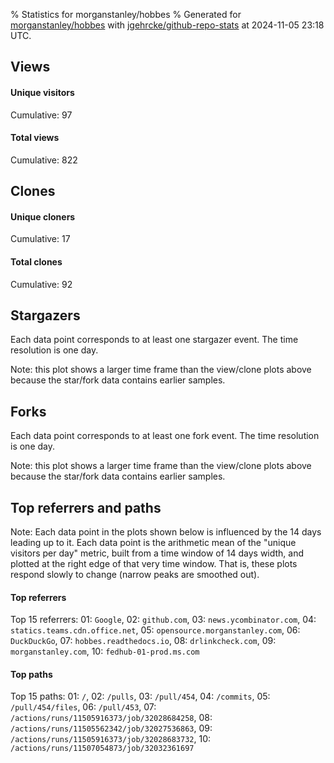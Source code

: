 % Statistics for morganstanley/hobbes
% Generated for [morganstanley/hobbes](https://github.com/morganstanley/hobbes) with [jgehrcke/github-repo-stats](https://github.com/jgehrcke/github-repo-stats) at 2024-11-05 23:18 UTC.


## Views

#### Unique visitors
<div id="chart_views_unique" class="full-width-chart"></div>

Cumulative: 97

#### Total views
<div id="chart_views_total" class="full-width-chart"></div>

Cumulative: 822

<div class="pagebreak-for-print"> </div>

## Clones

#### Unique cloners
<div id="chart_clones_unique" class="full-width-chart"></div>

Cumulative: 17

#### Total clones
<div id="chart_clones_total" class="full-width-chart"></div>

Cumulative: 92



<div class="pagebreak-for-print"> </div>



## Stargazers

Each data point corresponds to at least one stargazer event.
The time resolution is one day.

<div id="chart_stargazers" class="full-width-chart"></div>


Note: this plot shows a larger time frame than the view/clone plots above because the star/fork data contains earlier samples.



## Forks

Each data point corresponds to at least one fork event.
The time resolution is one day.

<div id="chart_forks" class="full-width-chart"></div>


Note: this plot shows a larger time frame than the view/clone plots above because the star/fork data contains earlier samples.



<div class="pagebreak-for-print"> </div>



## Top referrers and paths


Note: Each data point in the plots shown below is influenced by the 14 days
leading up to it. Each data point is the arithmetic mean of the "unique
visitors per day" metric, built from a time window of 14 days width, and
plotted at the right edge of that very time window. That is, these plots
respond slowly to change (narrow peaks are smoothed out).




#### Top referrers


<div id="chart_referrers_top_n_alltime" class="full-width-chart"></div>

Top 15 referrers: 01: `Google`, 02: `github.com`, 03: `news.ycombinator.com`, 04: `statics.teams.cdn.office.net`, 05: `opensource.morganstanley.com`, 06: `DuckDuckGo`, 07: `hobbes.readthedocs.io`, 08: `drlinkcheck.com`, 09: `morganstanley.com`, 10: `fedhub-01-prod.ms.com`





#### Top paths


<div id="chart_paths_top_n_alltime" class="full-width-chart"></div>

Top 15 paths: 01: `/`, 02: `/pulls`, 03: `/pull/454`, 04: `/commits`, 05: `/pull/454/files`, 06: `/pull/453`, 07: `/actions/runs/11505916373/job/32028684258`, 08: `/actions/runs/11505562342/job/32027536863`, 09: `/actions/runs/11505916373/job/32028683732`, 10: `/actions/runs/11507054873/job/32032361697`


<script type="text/javascript">
    vegaEmbed('#chart_views_unique', {"$schema": "https://vega.github.io/schema/vega-lite/v4.17.0.json", "config": {"arc": {"fill": "#1b1e23"}, "area": {"fill": "#1b1e23"}, "axisBottom": {"domainColor": "#a9b4c4", "gridColor": "#a9b4c4", "labelColor": "#1b1e23", "labelFont": "relative-mono-11-pitch-pro, Menlo, monospace", "tickColor": "#a9b4c4", "titleColor": "#1b1e23", "titleFont": "relative-mono-11-pitch-pro, Menlo, monospace"}, "axisLeft": {"domainColor": "#a9b4c4", "gridColor": "#a9b4c4", "labelColor": "#1b1e23", "labelFont": "relative-mono-11-pitch-pro, Menlo, monospace", "tickColor": "#a9b4c4", "titleColor": "#1b1e23", "titleFont": "relative-mono-11-pitch-pro, Menlo, monospace"}, "axisX": {"grid": false}, "axisY": {"grid": false, "labelBound": true}, "background": "#FFFFFF", "group": {"fill": "#FFFFFF"}, "header": {"fontWeight": 400, "labelFont": "relative-mono-11-pitch-pro, Menlo, monospace", "titleFont": "relative-mono-11-pitch-pro, Menlo, monospace"}, "legend": {"labelFont": "relative-mono-11-pitch-pro, Menlo, monospace", "symbolSize": 200, "symbolType": "circle", "titleFont": "relative-mono-11-pitch-pro, Menlo, monospace"}, "line": {"color": "#1b1e23", "stroke": "#1b1e23"}, "path": {"stroke": "#1b1e23"}, "point": {"color": "#1b1e23", "cursor": "pointer", "filled": true, "size": 20}, "range": {"category": ["#85a2f7", "#ea9755", "#7eb36a", "#f07071", "#bc85d9", "#e587b6", "#a9b4c4", "#d4c05e", "#64b9c4"]}, "style": {"bar": {"fill": "#1b1e23"}, "text": {"font": "relative-mono-11-pitch-pro, Menlo, monospace", "fontWeight": 400}}, "symbol": {"shape": "circle"}, "title": {"anchor": "start", "font": "relative-mono-11-pitch-pro, Menlo, monospace", "fontWeight": 400}, "trail": {"color": "#1b1e23", "stroke": "#1b1e23"}, "view": {"stroke": null}}, "data": {"name": "data-359f3176caec9613f8640980dd2e0250"}, "datasets": {"data-359f3176caec9613f8640980dd2e0250": [{"time": "2024-10-22T00:00:00+00:00", "views_total": 2, "views_unique": 2}, {"time": "2024-10-23T00:00:00+00:00", "views_total": 38, "views_unique": 8}, {"time": "2024-10-24T00:00:00+00:00", "views_total": 346, "views_unique": 14}, {"time": "2024-10-25T00:00:00+00:00", "views_total": 138, "views_unique": 13}, {"time": "2024-10-26T00:00:00+00:00", "views_total": 10, "views_unique": 5}, {"time": "2024-10-27T00:00:00+00:00", "views_total": 15, "views_unique": 11}, {"time": "2024-10-28T00:00:00+00:00", "views_total": 23, "views_unique": 6}, {"time": "2024-10-29T00:00:00+00:00", "views_total": 7, "views_unique": 6}, {"time": "2024-10-30T00:00:00+00:00", "views_total": 139, "views_unique": 5}, {"time": "2024-10-31T00:00:00+00:00", "views_total": 7, "views_unique": 4}, {"time": "2024-11-01T00:00:00+00:00", "views_total": 64, "views_unique": 6}, {"time": "2024-11-02T00:00:00+00:00", "views_total": 6, "views_unique": 3}, {"time": "2024-11-03T00:00:00+00:00", "views_total": 11, "views_unique": 3}, {"time": "2024-11-04T00:00:00+00:00", "views_total": 9, "views_unique": 5}, {"time": "2024-11-05T00:00:00+00:00", "views_total": 7, "views_unique": 6}]}, "encoding": {"tooltip": [{"field": "views_unique", "format": ".1f", "title": "views (u)", "type": "quantitative"}, {"field": "time", "format": "%B %e, %Y", "title": "date", "type": "temporal"}], "x": {"axis": {"labelAngle": 25}, "field": "time", "scale": {"domain": ["2024-10-22", "2024-11-05"]}, "timeUnit": "yearmonthdate", "title": "date", "type": "temporal"}, "y": {"axis": {}, "field": "views_unique", "scale": {"domain": [0, 15.400000000000002], "type": "linear", "zero": true}, "title": "unique views per day", "type": "quantitative"}}, "height": 200, "mark": {"point": true, "type": "line"}, "padding": 10, "width": "container"}, {"actions": false, "renderer": "svg"}).catch(console.error);
vegaEmbed('#chart_views_total', {"$schema": "https://vega.github.io/schema/vega-lite/v4.17.0.json", "config": {"arc": {"fill": "#1b1e23"}, "area": {"fill": "#1b1e23"}, "axisBottom": {"domainColor": "#a9b4c4", "gridColor": "#a9b4c4", "labelColor": "#1b1e23", "labelFont": "relative-mono-11-pitch-pro, Menlo, monospace", "tickColor": "#a9b4c4", "titleColor": "#1b1e23", "titleFont": "relative-mono-11-pitch-pro, Menlo, monospace"}, "axisLeft": {"domainColor": "#a9b4c4", "gridColor": "#a9b4c4", "labelColor": "#1b1e23", "labelFont": "relative-mono-11-pitch-pro, Menlo, monospace", "tickColor": "#a9b4c4", "titleColor": "#1b1e23", "titleFont": "relative-mono-11-pitch-pro, Menlo, monospace"}, "axisX": {"grid": false}, "axisY": {"grid": false, "labelBound": true}, "background": "#FFFFFF", "group": {"fill": "#FFFFFF"}, "header": {"fontWeight": 400, "labelFont": "relative-mono-11-pitch-pro, Menlo, monospace", "titleFont": "relative-mono-11-pitch-pro, Menlo, monospace"}, "legend": {"labelFont": "relative-mono-11-pitch-pro, Menlo, monospace", "symbolSize": 200, "symbolType": "circle", "titleFont": "relative-mono-11-pitch-pro, Menlo, monospace"}, "line": {"color": "#1b1e23", "stroke": "#1b1e23"}, "path": {"stroke": "#1b1e23"}, "point": {"color": "#1b1e23", "cursor": "pointer", "filled": true, "size": 20}, "range": {"category": ["#85a2f7", "#ea9755", "#7eb36a", "#f07071", "#bc85d9", "#e587b6", "#a9b4c4", "#d4c05e", "#64b9c4"]}, "style": {"bar": {"fill": "#1b1e23"}, "text": {"font": "relative-mono-11-pitch-pro, Menlo, monospace", "fontWeight": 400}}, "symbol": {"shape": "circle"}, "title": {"anchor": "start", "font": "relative-mono-11-pitch-pro, Menlo, monospace", "fontWeight": 400}, "trail": {"color": "#1b1e23", "stroke": "#1b1e23"}, "view": {"stroke": null}}, "data": {"name": "data-359f3176caec9613f8640980dd2e0250"}, "datasets": {"data-359f3176caec9613f8640980dd2e0250": [{"time": "2024-10-22T00:00:00+00:00", "views_total": 2, "views_unique": 2}, {"time": "2024-10-23T00:00:00+00:00", "views_total": 38, "views_unique": 8}, {"time": "2024-10-24T00:00:00+00:00", "views_total": 346, "views_unique": 14}, {"time": "2024-10-25T00:00:00+00:00", "views_total": 138, "views_unique": 13}, {"time": "2024-10-26T00:00:00+00:00", "views_total": 10, "views_unique": 5}, {"time": "2024-10-27T00:00:00+00:00", "views_total": 15, "views_unique": 11}, {"time": "2024-10-28T00:00:00+00:00", "views_total": 23, "views_unique": 6}, {"time": "2024-10-29T00:00:00+00:00", "views_total": 7, "views_unique": 6}, {"time": "2024-10-30T00:00:00+00:00", "views_total": 139, "views_unique": 5}, {"time": "2024-10-31T00:00:00+00:00", "views_total": 7, "views_unique": 4}, {"time": "2024-11-01T00:00:00+00:00", "views_total": 64, "views_unique": 6}, {"time": "2024-11-02T00:00:00+00:00", "views_total": 6, "views_unique": 3}, {"time": "2024-11-03T00:00:00+00:00", "views_total": 11, "views_unique": 3}, {"time": "2024-11-04T00:00:00+00:00", "views_total": 9, "views_unique": 5}, {"time": "2024-11-05T00:00:00+00:00", "views_total": 7, "views_unique": 6}]}, "encoding": {"tooltip": [{"field": "views_total", "format": ".1f", "title": "views (t)", "type": "quantitative"}, {"field": "time", "format": "%B %e, %Y", "title": "date", "type": "temporal"}], "x": {"axis": {"labelAngle": 25}, "field": "time", "scale": {"domain": ["2024-10-22", "2024-11-05"]}, "timeUnit": "yearmonthdate", "title": "date", "type": "temporal"}, "y": {"axis": {"values": [1, 10, 50, 100, 500, 1000, 5000, 10000]}, "field": "views_total", "scale": {"domain": [0, 380.6], "type": "symlog", "zero": true}, "title": "total views per day", "type": "quantitative"}}, "height": 200, "mark": {"point": true, "type": "line"}, "padding": 10, "width": "container"}, {"actions": false, "renderer": "svg"}).catch(console.error);
vegaEmbed('#chart_clones_unique', {"$schema": "https://vega.github.io/schema/vega-lite/v4.17.0.json", "config": {"arc": {"fill": "#1b1e23"}, "area": {"fill": "#1b1e23"}, "axisBottom": {"domainColor": "#a9b4c4", "gridColor": "#a9b4c4", "labelColor": "#1b1e23", "labelFont": "relative-mono-11-pitch-pro, Menlo, monospace", "tickColor": "#a9b4c4", "titleColor": "#1b1e23", "titleFont": "relative-mono-11-pitch-pro, Menlo, monospace"}, "axisLeft": {"domainColor": "#a9b4c4", "gridColor": "#a9b4c4", "labelColor": "#1b1e23", "labelFont": "relative-mono-11-pitch-pro, Menlo, monospace", "tickColor": "#a9b4c4", "titleColor": "#1b1e23", "titleFont": "relative-mono-11-pitch-pro, Menlo, monospace"}, "axisX": {"grid": false}, "axisY": {"grid": false, "labelBound": true}, "background": "#FFFFFF", "group": {"fill": "#FFFFFF"}, "header": {"fontWeight": 400, "labelFont": "relative-mono-11-pitch-pro, Menlo, monospace", "titleFont": "relative-mono-11-pitch-pro, Menlo, monospace"}, "legend": {"labelFont": "relative-mono-11-pitch-pro, Menlo, monospace", "symbolSize": 200, "symbolType": "circle", "titleFont": "relative-mono-11-pitch-pro, Menlo, monospace"}, "line": {"color": "#1b1e23", "stroke": "#1b1e23"}, "path": {"stroke": "#1b1e23"}, "point": {"color": "#1b1e23", "cursor": "pointer", "filled": true, "size": 20}, "range": {"category": ["#85a2f7", "#ea9755", "#7eb36a", "#f07071", "#bc85d9", "#e587b6", "#a9b4c4", "#d4c05e", "#64b9c4"]}, "style": {"bar": {"fill": "#1b1e23"}, "text": {"font": "relative-mono-11-pitch-pro, Menlo, monospace", "fontWeight": 400}}, "symbol": {"shape": "circle"}, "title": {"anchor": "start", "font": "relative-mono-11-pitch-pro, Menlo, monospace", "fontWeight": 400}, "trail": {"color": "#1b1e23", "stroke": "#1b1e23"}, "view": {"stroke": null}}, "data": {"name": "data-29a760f618a5240ab6d5eb4f23db8f91"}, "datasets": {"data-29a760f618a5240ab6d5eb4f23db8f91": [{"clones_total": 0, "clones_unique": 0, "time": "2024-10-22T00:00:00+00:00"}, {"clones_total": 0, "clones_unique": 0, "time": "2024-10-23T00:00:00+00:00"}, {"clones_total": 44, "clones_unique": 3, "time": "2024-10-24T00:00:00+00:00"}, {"clones_total": 23, "clones_unique": 2, "time": "2024-10-25T00:00:00+00:00"}, {"clones_total": 17, "clones_unique": 5, "time": "2024-10-26T00:00:00+00:00"}, {"clones_total": 1, "clones_unique": 1, "time": "2024-10-27T00:00:00+00:00"}, {"clones_total": 0, "clones_unique": 0, "time": "2024-10-28T00:00:00+00:00"}, {"clones_total": 0, "clones_unique": 0, "time": "2024-10-29T00:00:00+00:00"}, {"clones_total": 1, "clones_unique": 1, "time": "2024-10-30T00:00:00+00:00"}, {"clones_total": 0, "clones_unique": 0, "time": "2024-10-31T00:00:00+00:00"}, {"clones_total": 3, "clones_unique": 2, "time": "2024-11-01T00:00:00+00:00"}, {"clones_total": 1, "clones_unique": 1, "time": "2024-11-02T00:00:00+00:00"}, {"clones_total": 0, "clones_unique": 0, "time": "2024-11-03T00:00:00+00:00"}, {"clones_total": 1, "clones_unique": 1, "time": "2024-11-04T00:00:00+00:00"}, {"clones_total": 1, "clones_unique": 1, "time": "2024-11-05T00:00:00+00:00"}]}, "encoding": {"tooltip": [{"field": "clones_unique", "format": ".1f", "title": "clones (u)", "type": "quantitative"}, {"field": "time", "format": "%B %e, %Y", "title": "date", "type": "temporal"}], "x": {"axis": {"labelAngle": 25}, "field": "time", "scale": {"domain": ["2024-10-22", "2024-11-05"]}, "timeUnit": "yearmonthdate", "title": "date", "type": "temporal"}, "y": {"axis": {}, "field": "clones_unique", "scale": {"domain": [0, 5.5], "type": "linear", "zero": true}, "title": "unique clones per day", "type": "quantitative"}}, "height": 200, "mark": {"point": true, "type": "line"}, "padding": 10, "width": "container"}, {"actions": false, "renderer": "svg"}).catch(console.error);
vegaEmbed('#chart_clones_total', {"$schema": "https://vega.github.io/schema/vega-lite/v4.17.0.json", "config": {"arc": {"fill": "#1b1e23"}, "area": {"fill": "#1b1e23"}, "axisBottom": {"domainColor": "#a9b4c4", "gridColor": "#a9b4c4", "labelColor": "#1b1e23", "labelFont": "relative-mono-11-pitch-pro, Menlo, monospace", "tickColor": "#a9b4c4", "titleColor": "#1b1e23", "titleFont": "relative-mono-11-pitch-pro, Menlo, monospace"}, "axisLeft": {"domainColor": "#a9b4c4", "gridColor": "#a9b4c4", "labelColor": "#1b1e23", "labelFont": "relative-mono-11-pitch-pro, Menlo, monospace", "tickColor": "#a9b4c4", "titleColor": "#1b1e23", "titleFont": "relative-mono-11-pitch-pro, Menlo, monospace"}, "axisX": {"grid": false}, "axisY": {"grid": false, "labelBound": true}, "background": "#FFFFFF", "group": {"fill": "#FFFFFF"}, "header": {"fontWeight": 400, "labelFont": "relative-mono-11-pitch-pro, Menlo, monospace", "titleFont": "relative-mono-11-pitch-pro, Menlo, monospace"}, "legend": {"labelFont": "relative-mono-11-pitch-pro, Menlo, monospace", "symbolSize": 200, "symbolType": "circle", "titleFont": "relative-mono-11-pitch-pro, Menlo, monospace"}, "line": {"color": "#1b1e23", "stroke": "#1b1e23"}, "path": {"stroke": "#1b1e23"}, "point": {"color": "#1b1e23", "cursor": "pointer", "filled": true, "size": 20}, "range": {"category": ["#85a2f7", "#ea9755", "#7eb36a", "#f07071", "#bc85d9", "#e587b6", "#a9b4c4", "#d4c05e", "#64b9c4"]}, "style": {"bar": {"fill": "#1b1e23"}, "text": {"font": "relative-mono-11-pitch-pro, Menlo, monospace", "fontWeight": 400}}, "symbol": {"shape": "circle"}, "title": {"anchor": "start", "font": "relative-mono-11-pitch-pro, Menlo, monospace", "fontWeight": 400}, "trail": {"color": "#1b1e23", "stroke": "#1b1e23"}, "view": {"stroke": null}}, "data": {"name": "data-29a760f618a5240ab6d5eb4f23db8f91"}, "datasets": {"data-29a760f618a5240ab6d5eb4f23db8f91": [{"clones_total": 0, "clones_unique": 0, "time": "2024-10-22T00:00:00+00:00"}, {"clones_total": 0, "clones_unique": 0, "time": "2024-10-23T00:00:00+00:00"}, {"clones_total": 44, "clones_unique": 3, "time": "2024-10-24T00:00:00+00:00"}, {"clones_total": 23, "clones_unique": 2, "time": "2024-10-25T00:00:00+00:00"}, {"clones_total": 17, "clones_unique": 5, "time": "2024-10-26T00:00:00+00:00"}, {"clones_total": 1, "clones_unique": 1, "time": "2024-10-27T00:00:00+00:00"}, {"clones_total": 0, "clones_unique": 0, "time": "2024-10-28T00:00:00+00:00"}, {"clones_total": 0, "clones_unique": 0, "time": "2024-10-29T00:00:00+00:00"}, {"clones_total": 1, "clones_unique": 1, "time": "2024-10-30T00:00:00+00:00"}, {"clones_total": 0, "clones_unique": 0, "time": "2024-10-31T00:00:00+00:00"}, {"clones_total": 3, "clones_unique": 2, "time": "2024-11-01T00:00:00+00:00"}, {"clones_total": 1, "clones_unique": 1, "time": "2024-11-02T00:00:00+00:00"}, {"clones_total": 0, "clones_unique": 0, "time": "2024-11-03T00:00:00+00:00"}, {"clones_total": 1, "clones_unique": 1, "time": "2024-11-04T00:00:00+00:00"}, {"clones_total": 1, "clones_unique": 1, "time": "2024-11-05T00:00:00+00:00"}]}, "encoding": {"tooltip": [{"field": "clones_total", "format": ".1f", "title": "clones (t)", "type": "quantitative"}, {"field": "time", "format": "%B %e, %Y", "title": "date", "type": "temporal"}], "x": {"axis": {"labelAngle": 25}, "field": "time", "scale": {"domain": ["2024-10-22", "2024-11-05"]}, "timeUnit": "yearmonthdate", "title": "date", "type": "temporal"}, "y": {"axis": {}, "field": "clones_total", "scale": {"domain": [0, 48.400000000000006], "type": "linear", "zero": true}, "title": "total clones per day", "type": "quantitative"}}, "height": 200, "mark": {"point": true, "type": "line"}, "padding": 10, "width": "container"}, {"actions": false, "renderer": "svg"}).catch(console.error);
vegaEmbed('#chart_stargazers', {"$schema": "https://vega.github.io/schema/vega-lite/v4.17.0.json", "config": {"arc": {"fill": "#1b1e23"}, "area": {"fill": "#1b1e23"}, "axisBottom": {"domainColor": "#a9b4c4", "gridColor": "#a9b4c4", "labelColor": "#1b1e23", "labelFont": "relative-mono-11-pitch-pro, Menlo, monospace", "tickColor": "#a9b4c4", "titleColor": "#1b1e23", "titleFont": "relative-mono-11-pitch-pro, Menlo, monospace"}, "axisLeft": {"domainColor": "#a9b4c4", "gridColor": "#a9b4c4", "labelColor": "#1b1e23", "labelFont": "relative-mono-11-pitch-pro, Menlo, monospace", "tickColor": "#a9b4c4", "titleColor": "#1b1e23", "titleFont": "relative-mono-11-pitch-pro, Menlo, monospace"}, "axisX": {"grid": false}, "axisY": {"grid": false}, "background": "#FFFFFF", "group": {"fill": "#FFFFFF"}, "header": {"fontWeight": 400, "labelFont": "relative-mono-11-pitch-pro, Menlo, monospace", "titleFont": "relative-mono-11-pitch-pro, Menlo, monospace"}, "legend": {"labelFont": "relative-mono-11-pitch-pro, Menlo, monospace", "symbolSize": 200, "symbolType": "circle", "titleFont": "relative-mono-11-pitch-pro, Menlo, monospace"}, "line": {"color": "#1b1e23", "stroke": "#1b1e23"}, "path": {"stroke": "#1b1e23"}, "point": {"color": "#1b1e23", "cursor": "pointer", "filled": true, "size": 50}, "range": {"category": ["#85a2f7", "#ea9755", "#7eb36a", "#f07071", "#bc85d9", "#e587b6", "#a9b4c4", "#d4c05e", "#64b9c4"]}, "style": {"bar": {"fill": "#1b1e23"}, "text": {"font": "relative-mono-11-pitch-pro, Menlo, monospace", "fontWeight": 400}}, "symbol": {"shape": "circle"}, "title": {"anchor": "start", "font": "relative-mono-11-pitch-pro, Menlo, monospace", "fontWeight": 400}, "trail": {"color": "#1b1e23", "stroke": "#1b1e23"}, "view": {"stroke": null}}, "data": {"name": "data-0757d92cac1b71582e2e51073992457b"}, "datasets": {"data-0757d92cac1b71582e2e51073992457b": [{"stars_cumulative": 74.0, "time": "2017-06-16T00:00:00+00:00"}, {"stars_cumulative": 525.0, "time": "2017-07-12T20:00:00+00:00"}, {"stars_cumulative": 553.0, "time": "2017-08-08T16:00:00+00:00"}, {"stars_cumulative": 568.0, "time": "2017-09-04T12:00:00+00:00"}, {"stars_cumulative": 574.0, "time": "2017-10-01T08:00:00+00:00"}, {"stars_cumulative": 590.0, "time": "2017-10-28T04:00:00+00:00"}, {"stars_cumulative": 601.0, "time": "2017-11-24T00:00:00+00:00"}, {"stars_cumulative": 624.0, "time": "2017-12-20T20:00:00+00:00"}, {"stars_cumulative": 635.0, "time": "2018-01-16T16:00:00+00:00"}, {"stars_cumulative": 640.0, "time": "2018-02-12T12:00:00+00:00"}, {"stars_cumulative": 645.0, "time": "2018-03-11T08:00:00+00:00"}, {"stars_cumulative": 649.0, "time": "2018-04-07T04:00:00+00:00"}, {"stars_cumulative": 650.0, "time": "2018-05-04T00:00:00+00:00"}, {"stars_cumulative": 652.0, "time": "2018-05-30T20:00:00+00:00"}, {"stars_cumulative": 661.0, "time": "2018-06-26T16:00:00+00:00"}, {"stars_cumulative": 666.0, "time": "2018-07-23T12:00:00+00:00"}, {"stars_cumulative": 674.0, "time": "2018-08-19T08:00:00+00:00"}, {"stars_cumulative": 681.0, "time": "2018-09-15T04:00:00+00:00"}, {"stars_cumulative": 687.0, "time": "2018-10-12T00:00:00+00:00"}, {"stars_cumulative": 690.0, "time": "2018-11-07T20:00:00+00:00"}, {"stars_cumulative": 695.0, "time": "2018-12-04T16:00:00+00:00"}, {"stars_cumulative": 696.0, "time": "2018-12-31T12:00:00+00:00"}, {"stars_cumulative": 701.0, "time": "2019-01-27T08:00:00+00:00"}, {"stars_cumulative": 703.0, "time": "2019-02-23T04:00:00+00:00"}, {"stars_cumulative": 704.0, "time": "2019-03-22T00:00:00+00:00"}, {"stars_cumulative": 705.0, "time": "2019-04-17T20:00:00+00:00"}, {"stars_cumulative": 709.0, "time": "2019-05-14T16:00:00+00:00"}, {"stars_cumulative": 713.0, "time": "2019-06-10T12:00:00+00:00"}, {"stars_cumulative": 720.0, "time": "2019-07-07T08:00:00+00:00"}, {"stars_cumulative": 723.0, "time": "2019-08-03T04:00:00+00:00"}, {"stars_cumulative": 726.0, "time": "2019-08-30T00:00:00+00:00"}, {"stars_cumulative": 727.0, "time": "2019-09-25T20:00:00+00:00"}, {"stars_cumulative": 731.0, "time": "2019-10-22T16:00:00+00:00"}, {"stars_cumulative": 755.0, "time": "2019-11-18T12:00:00+00:00"}, {"stars_cumulative": 855.0, "time": "2019-12-15T08:00:00+00:00"}, {"stars_cumulative": 862.0, "time": "2020-01-11T04:00:00+00:00"}, {"stars_cumulative": 876.0, "time": "2020-02-07T00:00:00+00:00"}, {"stars_cumulative": 889.0, "time": "2020-03-04T20:00:00+00:00"}, {"stars_cumulative": 894.0, "time": "2020-03-31T16:00:00+00:00"}, {"stars_cumulative": 915.0, "time": "2020-04-27T12:00:00+00:00"}, {"stars_cumulative": 930.0, "time": "2020-05-24T08:00:00+00:00"}, {"stars_cumulative": 932.0, "time": "2020-06-20T04:00:00+00:00"}, {"stars_cumulative": 935.0, "time": "2020-07-17T00:00:00+00:00"}, {"stars_cumulative": 936.0, "time": "2020-08-12T20:00:00+00:00"}, {"stars_cumulative": 941.0, "time": "2020-09-08T16:00:00+00:00"}, {"stars_cumulative": 944.0, "time": "2020-10-05T12:00:00+00:00"}, {"stars_cumulative": 969.0, "time": "2020-11-01T08:00:00+00:00"}, {"stars_cumulative": 973.0, "time": "2020-11-28T04:00:00+00:00"}, {"stars_cumulative": 981.0, "time": "2020-12-25T00:00:00+00:00"}, {"stars_cumulative": 985.0, "time": "2021-01-20T20:00:00+00:00"}, {"stars_cumulative": 990.0, "time": "2021-02-16T16:00:00+00:00"}, {"stars_cumulative": 999.0, "time": "2021-03-15T12:00:00+00:00"}, {"stars_cumulative": 1002.0, "time": "2021-04-11T08:00:00+00:00"}, {"stars_cumulative": 1005.0, "time": "2021-05-08T04:00:00+00:00"}, {"stars_cumulative": 1011.0, "time": "2021-06-04T00:00:00+00:00"}, {"stars_cumulative": 1013.0, "time": "2021-06-30T20:00:00+00:00"}, {"stars_cumulative": 1018.0, "time": "2021-07-27T16:00:00+00:00"}, {"stars_cumulative": 1026.0, "time": "2021-08-23T12:00:00+00:00"}, {"stars_cumulative": 1031.0, "time": "2021-09-19T08:00:00+00:00"}, {"stars_cumulative": 1038.0, "time": "2021-10-16T04:00:00+00:00"}, {"stars_cumulative": 1044.0, "time": "2021-11-12T00:00:00+00:00"}, {"stars_cumulative": 1045.0, "time": "2021-12-08T20:00:00+00:00"}, {"stars_cumulative": 1047.0, "time": "2022-01-04T16:00:00+00:00"}, {"stars_cumulative": 1053.0, "time": "2022-01-31T12:00:00+00:00"}, {"stars_cumulative": 1060.0, "time": "2022-02-27T08:00:00+00:00"}, {"stars_cumulative": 1065.0, "time": "2022-03-26T04:00:00+00:00"}, {"stars_cumulative": 1078.0, "time": "2022-04-22T00:00:00+00:00"}, {"stars_cumulative": 1081.0, "time": "2022-05-18T20:00:00+00:00"}, {"stars_cumulative": 1082.0, "time": "2022-06-14T16:00:00+00:00"}, {"stars_cumulative": 1084.0, "time": "2022-07-11T12:00:00+00:00"}, {"stars_cumulative": 1085.0, "time": "2022-08-07T08:00:00+00:00"}, {"stars_cumulative": 1093.0, "time": "2022-09-03T04:00:00+00:00"}, {"stars_cumulative": 1098.0, "time": "2022-09-30T00:00:00+00:00"}, {"stars_cumulative": 1102.0, "time": "2022-10-26T20:00:00+00:00"}, {"stars_cumulative": 1104.0, "time": "2022-11-22T16:00:00+00:00"}, {"stars_cumulative": 1106.0, "time": "2022-12-19T12:00:00+00:00"}, {"stars_cumulative": 1110.0, "time": "2023-01-15T08:00:00+00:00"}, {"stars_cumulative": 1112.0, "time": "2023-02-11T04:00:00+00:00"}, {"stars_cumulative": 1113.0, "time": "2023-03-10T00:00:00+00:00"}, {"stars_cumulative": 1114.0, "time": "2023-04-05T20:00:00+00:00"}, {"stars_cumulative": 1117.0, "time": "2023-05-02T16:00:00+00:00"}, {"stars_cumulative": 1119.0, "time": "2023-05-29T12:00:00+00:00"}, {"stars_cumulative": 1120.0, "time": "2023-06-25T08:00:00+00:00"}, {"stars_cumulative": 1127.0, "time": "2023-07-22T04:00:00+00:00"}, {"stars_cumulative": 1130.0, "time": "2023-08-18T00:00:00+00:00"}, {"stars_cumulative": 1136.0, "time": "2023-09-13T20:00:00+00:00"}, {"stars_cumulative": 1140.0, "time": "2023-10-10T16:00:00+00:00"}, {"stars_cumulative": 1142.0, "time": "2023-11-06T12:00:00+00:00"}, {"stars_cumulative": 1145.0, "time": "2023-12-30T04:00:00+00:00"}, {"stars_cumulative": 1147.0, "time": "2024-01-26T00:00:00+00:00"}, {"stars_cumulative": 1149.0, "time": "2024-02-21T20:00:00+00:00"}, {"stars_cumulative": 1153.0, "time": "2024-04-15T12:00:00+00:00"}, {"stars_cumulative": 1154.0, "time": "2024-05-12T08:00:00+00:00"}, {"stars_cumulative": 1158.0, "time": "2024-06-08T04:00:00+00:00"}, {"stars_cumulative": 1160.0, "time": "2024-07-05T00:00:00+00:00"}, {"stars_cumulative": 1161.0, "time": "2024-07-31T20:00:00+00:00"}, {"stars_cumulative": 1163.0, "time": "2024-08-27T16:00:00+00:00"}, {"stars_cumulative": 1166.0, "time": "2024-09-23T12:00:00+00:00"}, {"stars_cumulative": 1167.0, "time": "2024-10-20T08:00:00+00:00"}]}, "encoding": {"tooltip": [{"field": "stars_cumulative", "format": "d", "title": "stars", "type": "quantitative"}, {"field": "time", "format": "%B %e, %Y", "title": "date", "type": "temporal"}], "x": {"axis": {"labelAngle": 25}, "field": "time", "scale": {"domain": ["2017-06-16", "2024-11-05"]}, "timeUnit": "yearmonthdate", "title": "date", "type": "temporal"}, "y": {"field": "stars_cumulative", "scale": {"domain": [0, 1283.7], "zero": true}, "title": "stargazer count (cumulative)", "type": "quantitative"}}, "height": 300, "mark": {"point": true, "type": "line"}, "padding": 10, "width": "container"}, {"actions": false, "renderer": "svg"}).catch(console.error);
vegaEmbed('#chart_forks', {"$schema": "https://vega.github.io/schema/vega-lite/v4.17.0.json", "config": {"arc": {"fill": "#1b1e23"}, "area": {"fill": "#1b1e23"}, "axisBottom": {"domainColor": "#a9b4c4", "gridColor": "#a9b4c4", "labelColor": "#1b1e23", "labelFont": "relative-mono-11-pitch-pro, Menlo, monospace", "tickColor": "#a9b4c4", "titleColor": "#1b1e23", "titleFont": "relative-mono-11-pitch-pro, Menlo, monospace"}, "axisLeft": {"domainColor": "#a9b4c4", "gridColor": "#a9b4c4", "labelColor": "#1b1e23", "labelFont": "relative-mono-11-pitch-pro, Menlo, monospace", "tickColor": "#a9b4c4", "titleColor": "#1b1e23", "titleFont": "relative-mono-11-pitch-pro, Menlo, monospace"}, "axisX": {"grid": false}, "axisY": {"grid": false}, "background": "#FFFFFF", "group": {"fill": "#FFFFFF"}, "header": {"fontWeight": 400, "labelFont": "relative-mono-11-pitch-pro, Menlo, monospace", "titleFont": "relative-mono-11-pitch-pro, Menlo, monospace"}, "legend": {"labelFont": "relative-mono-11-pitch-pro, Menlo, monospace", "symbolSize": 200, "symbolType": "circle", "titleFont": "relative-mono-11-pitch-pro, Menlo, monospace"}, "line": {"color": "#1b1e23", "stroke": "#1b1e23"}, "path": {"stroke": "#1b1e23"}, "point": {"color": "#1b1e23", "cursor": "pointer", "filled": true, "size": 50}, "range": {"category": ["#85a2f7", "#ea9755", "#7eb36a", "#f07071", "#bc85d9", "#e587b6", "#a9b4c4", "#d4c05e", "#64b9c4"]}, "style": {"bar": {"fill": "#1b1e23"}, "text": {"font": "relative-mono-11-pitch-pro, Menlo, monospace", "fontWeight": 400}}, "symbol": {"shape": "circle"}, "title": {"anchor": "start", "font": "relative-mono-11-pitch-pro, Menlo, monospace", "fontWeight": 400}, "trail": {"color": "#1b1e23", "stroke": "#1b1e23"}, "view": {"stroke": null}}, "data": {"name": "data-b6a2592890804fed976ce80523ca737f"}, "datasets": {"data-b6a2592890804fed976ce80523ca737f": [{"forks_cumulative": 3.0, "time": "2017-06-19T00:00:00+00:00"}, {"forks_cumulative": 26.0, "time": "2017-07-15T06:00:00+00:00"}, {"forks_cumulative": 29.0, "time": "2017-08-10T12:00:00+00:00"}, {"forks_cumulative": 30.0, "time": "2017-09-05T18:00:00+00:00"}, {"forks_cumulative": 31.0, "time": "2017-10-02T00:00:00+00:00"}, {"forks_cumulative": 33.0, "time": "2017-10-28T06:00:00+00:00"}, {"forks_cumulative": 34.0, "time": "2017-11-23T12:00:00+00:00"}, {"forks_cumulative": 36.0, "time": "2017-12-19T18:00:00+00:00"}, {"forks_cumulative": 37.0, "time": "2018-01-15T00:00:00+00:00"}, {"forks_cumulative": 38.0, "time": "2018-03-08T12:00:00+00:00"}, {"forks_cumulative": 42.0, "time": "2018-04-03T18:00:00+00:00"}, {"forks_cumulative": 43.0, "time": "2018-04-30T00:00:00+00:00"}, {"forks_cumulative": 45.0, "time": "2018-05-26T06:00:00+00:00"}, {"forks_cumulative": 50.0, "time": "2018-06-21T12:00:00+00:00"}, {"forks_cumulative": 51.0, "time": "2018-07-17T18:00:00+00:00"}, {"forks_cumulative": 53.0, "time": "2018-08-13T00:00:00+00:00"}, {"forks_cumulative": 54.0, "time": "2018-10-04T12:00:00+00:00"}, {"forks_cumulative": 56.0, "time": "2018-10-30T18:00:00+00:00"}, {"forks_cumulative": 57.0, "time": "2018-12-22T06:00:00+00:00"}, {"forks_cumulative": 59.0, "time": "2019-04-06T06:00:00+00:00"}, {"forks_cumulative": 61.0, "time": "2019-05-28T18:00:00+00:00"}, {"forks_cumulative": 62.0, "time": "2019-06-24T00:00:00+00:00"}, {"forks_cumulative": 63.0, "time": "2019-07-20T06:00:00+00:00"}, {"forks_cumulative": 64.0, "time": "2019-09-10T18:00:00+00:00"}, {"forks_cumulative": 65.0, "time": "2019-10-07T00:00:00+00:00"}, {"forks_cumulative": 67.0, "time": "2019-11-28T12:00:00+00:00"}, {"forks_cumulative": 75.0, "time": "2019-12-24T18:00:00+00:00"}, {"forks_cumulative": 76.0, "time": "2020-01-20T00:00:00+00:00"}, {"forks_cumulative": 78.0, "time": "2020-02-15T06:00:00+00:00"}, {"forks_cumulative": 82.0, "time": "2020-03-12T12:00:00+00:00"}, {"forks_cumulative": 84.0, "time": "2020-05-04T00:00:00+00:00"}, {"forks_cumulative": 85.0, "time": "2020-05-30T06:00:00+00:00"}, {"forks_cumulative": 87.0, "time": "2020-09-12T06:00:00+00:00"}, {"forks_cumulative": 89.0, "time": "2020-11-03T18:00:00+00:00"}, {"forks_cumulative": 90.0, "time": "2020-11-30T00:00:00+00:00"}, {"forks_cumulative": 92.0, "time": "2021-02-16T18:00:00+00:00"}, {"forks_cumulative": 93.0, "time": "2021-04-10T06:00:00+00:00"}, {"forks_cumulative": 95.0, "time": "2021-06-01T18:00:00+00:00"}, {"forks_cumulative": 96.0, "time": "2021-06-28T00:00:00+00:00"}, {"forks_cumulative": 98.0, "time": "2021-08-19T12:00:00+00:00"}, {"forks_cumulative": 99.0, "time": "2021-10-11T00:00:00+00:00"}, {"forks_cumulative": 100.0, "time": "2021-12-28T18:00:00+00:00"}, {"forks_cumulative": 101.0, "time": "2022-05-09T00:00:00+00:00"}, {"forks_cumulative": 102.0, "time": "2022-07-26T18:00:00+00:00"}, {"forks_cumulative": 103.0, "time": "2022-10-13T12:00:00+00:00"}, {"forks_cumulative": 104.0, "time": "2022-11-08T18:00:00+00:00"}, {"forks_cumulative": 105.0, "time": "2022-12-31T06:00:00+00:00"}, {"forks_cumulative": 106.0, "time": "2023-03-20T00:00:00+00:00"}, {"forks_cumulative": 107.0, "time": "2023-07-29T06:00:00+00:00"}, {"forks_cumulative": 108.0, "time": "2023-08-24T12:00:00+00:00"}, {"forks_cumulative": 109.0, "time": "2023-09-19T18:00:00+00:00"}, {"forks_cumulative": 110.0, "time": "2024-01-29T00:00:00+00:00"}, {"forks_cumulative": 111.0, "time": "2024-08-26T00:00:00+00:00"}]}, "encoding": {"tooltip": [{"field": "forks_cumulative", "format": "d", "title": "forks", "type": "quantitative"}, {"field": "time", "format": "%B %e, %Y", "title": "date", "type": "temporal"}], "x": {"axis": {"labelAngle": 25}, "field": "time", "scale": {"domain": ["2017-06-16", "2024-11-05"]}, "timeUnit": "yearmonthdate", "title": "date", "type": "temporal"}, "y": {"field": "forks_cumulative", "scale": {"domain": [0, 122.10000000000001], "zero": true}, "title": "fork count (cumulative)", "type": "quantitative"}}, "height": 300, "mark": {"point": true, "type": "line"}, "padding": 10, "width": "container"}, {"actions": false, "renderer": "svg"}).catch(console.error);
vegaEmbed('#chart_referrers_top_n_alltime', {"$schema": "https://vega.github.io/schema/vega-lite/v4.17.0.json", "config": {"arc": {"fill": "#1b1e23"}, "area": {"fill": "#1b1e23"}, "axisBottom": {"domainColor": "#a9b4c4", "gridColor": "#a9b4c4", "labelColor": "#1b1e23", "labelFont": "relative-mono-11-pitch-pro, Menlo, monospace", "tickColor": "#a9b4c4", "titleColor": "#1b1e23", "titleFont": "relative-mono-11-pitch-pro, Menlo, monospace"}, "axisLeft": {"domainColor": "#a9b4c4", "gridColor": "#a9b4c4", "labelColor": "#1b1e23", "labelFont": "relative-mono-11-pitch-pro, Menlo, monospace", "tickColor": "#a9b4c4", "titleColor": "#1b1e23", "titleFont": "relative-mono-11-pitch-pro, Menlo, monospace"}, "axisX": {"grid": false}, "axisY": {"grid": false}, "background": "#FFFFFF", "group": {"fill": "#FFFFFF"}, "header": {"fontWeight": 400, "labelFont": "relative-mono-11-pitch-pro, Menlo, monospace", "titleFont": "relative-mono-11-pitch-pro, Menlo, monospace"}, "legend": {"labelFont": "relative-mono-11-pitch-pro, Menlo, monospace", "symbolSize": 200, "symbolType": "circle", "titleFont": "relative-mono-11-pitch-pro, Menlo, monospace"}, "line": {"color": "#1b1e23", "stroke": "#1b1e23"}, "path": {"stroke": "#1b1e23"}, "point": {"color": "#1b1e23", "cursor": "pointer", "filled": true, "size": 30}, "range": {"category": ["#85a2f7", "#ea9755", "#7eb36a", "#f07071", "#bc85d9", "#e587b6", "#a9b4c4", "#d4c05e", "#64b9c4"]}, "style": {"bar": {"fill": "#1b1e23"}, "text": {"font": "relative-mono-11-pitch-pro, Menlo, monospace", "fontWeight": 400}}, "symbol": {"shape": "circle"}, "title": {"anchor": "start", "font": "relative-mono-11-pitch-pro, Menlo, monospace", "fontWeight": 400}, "trail": {"color": "#1b1e23", "stroke": "#1b1e23"}, "view": {"stroke": null}}, "data": {"name": "data-08b20f86f96cccad079616661fe511ab"}, "datasets": {"data-08b20f86f96cccad079616661fe511ab": [{"referrer": "Google", "time": "2024-11-05T00:00:00+00:00", "views_unique": 13, "views_unique_norm": 0.9285714285714286}, {"referrer": "github.com", "time": "2024-11-05T00:00:00+00:00", "views_unique": 12, "views_unique_norm": 0.8571428571428571}, {"referrer": "news.ycombinator.com", "time": "2024-11-05T00:00:00+00:00", "views_unique": 7, "views_unique_norm": 0.5}, {"referrer": "statics.teams.cdn.office.net", "time": "2024-11-05T00:00:00+00:00", "views_unique": 3, "views_unique_norm": 0.21428571428571427}, {"referrer": "opensource.morganstanley.com", "time": "2024-11-05T00:00:00+00:00", "views_unique": 2, "views_unique_norm": 0.14285714285714285}, {"referrer": "DuckDuckGo", "time": "2024-11-05T00:00:00+00:00", "views_unique": 2, "views_unique_norm": 0.14285714285714285}, {"referrer": "hobbes.readthedocs.io", "time": "2024-11-05T00:00:00+00:00", "views_unique": 2, "views_unique_norm": 0.14285714285714285}]}, "encoding": {"color": {"field": "referrer", "legend": {"direction": "vertical", "orient": "top", "title": "Legend:"}, "sort": {"field": "order"}, "type": "nominal"}, "tooltip": [{"field": "referrer", "type": "nominal"}, {"field": "views_unique_norm", "format": ".2f", "title": "views (14d mean)", "type": "quantitative"}, {"field": "time", "format": "%B %e, %Y", "title": "date", "type": "temporal"}], "x": {"axis": {"labelAngle": 25}, "field": "time", "scale": {"domain": ["2024-10-22", "2024-11-05"]}, "timeUnit": "yearmonthdate", "title": "date", "type": "temporal"}, "y": {"field": "views_unique_norm", "scale": {"domain": [0, 1.0214285714285716], "type": "linear", "zero": true}, "title": "unique visitors per day (mean from last 14 days)", "type": "quantitative"}}, "height": 300, "mark": {"point": true, "type": "line"}, "padding": 10, "width": "container"}, {"actions": false, "renderer": "svg"}).catch(console.error);
vegaEmbed('#chart_paths_top_n_alltime', {"$schema": "https://vega.github.io/schema/vega-lite/v4.17.0.json", "config": {"arc": {"fill": "#1b1e23"}, "area": {"fill": "#1b1e23"}, "axisBottom": {"domainColor": "#a9b4c4", "gridColor": "#a9b4c4", "labelColor": "#1b1e23", "labelFont": "relative-mono-11-pitch-pro, Menlo, monospace", "tickColor": "#a9b4c4", "titleColor": "#1b1e23", "titleFont": "relative-mono-11-pitch-pro, Menlo, monospace"}, "axisLeft": {"domainColor": "#a9b4c4", "gridColor": "#a9b4c4", "labelColor": "#1b1e23", "labelFont": "relative-mono-11-pitch-pro, Menlo, monospace", "tickColor": "#a9b4c4", "titleColor": "#1b1e23", "titleFont": "relative-mono-11-pitch-pro, Menlo, monospace"}, "axisX": {"grid": false}, "axisY": {"grid": false}, "background": "#FFFFFF", "group": {"fill": "#FFFFFF"}, "header": {"fontWeight": 400, "labelFont": "relative-mono-11-pitch-pro, Menlo, monospace", "titleFont": "relative-mono-11-pitch-pro, Menlo, monospace"}, "legend": {"labelFont": "relative-mono-11-pitch-pro, Menlo, monospace", "symbolSize": 200, "symbolType": "circle", "titleFont": "relative-mono-11-pitch-pro, Menlo, monospace"}, "line": {"color": "#1b1e23", "stroke": "#1b1e23"}, "path": {"stroke": "#1b1e23"}, "point": {"color": "#1b1e23", "cursor": "pointer", "filled": true, "size": 30}, "range": {"category": ["#85a2f7", "#ea9755", "#7eb36a", "#f07071", "#bc85d9", "#e587b6", "#a9b4c4", "#d4c05e", "#64b9c4"]}, "style": {"bar": {"fill": "#1b1e23"}, "text": {"font": "relative-mono-11-pitch-pro, Menlo, monospace", "fontWeight": 400}}, "symbol": {"shape": "circle"}, "title": {"anchor": "start", "font": "relative-mono-11-pitch-pro, Menlo, monospace", "fontWeight": 400}, "trail": {"color": "#1b1e23", "stroke": "#1b1e23"}, "view": {"stroke": null}}, "data": {"name": "data-56428f711d906094bcbee918bd5c04e1"}, "datasets": {"data-56428f711d906094bcbee918bd5c04e1": [{"path": "/", "time": "2024-11-05T00:00:00+00:00", "views_unique": 50, "views_unique_norm": 3.5714285714285716}, {"path": "/pulls", "time": "2024-11-05T00:00:00+00:00", "views_unique": 7, "views_unique_norm": 0.5}, {"path": "/pull/454", "time": "2024-11-05T00:00:00+00:00", "views_unique": 6, "views_unique_norm": 0.42857142857142855}, {"path": "/commits", "time": "2024-11-05T00:00:00+00:00", "views_unique": 5, "views_unique_norm": 0.35714285714285715}, {"path": "/pull/454/files", "time": "2024-11-05T00:00:00+00:00", "views_unique": 4, "views_unique_norm": 0.2857142857142857}, {"path": "/pull/453", "time": "2024-11-05T00:00:00+00:00", "views_unique": 3, "views_unique_norm": 0.21428571428571427}, {"path": "/actions/runs/11505916373/job/32028684258", "time": "2024-11-05T00:00:00+00:00", "views_unique": 2, "views_unique_norm": 0.14285714285714285}]}, "encoding": {"color": {"field": "path", "legend": {"direction": "vertical", "orient": "top", "title": "Legend:"}, "sort": {"field": "order"}, "type": "nominal"}, "tooltip": [{"field": "path", "type": "nominal"}, {"field": "views_unique_norm", "format": ".2f", "title": "views (14d mean)", "type": "quantitative"}, {"field": "time", "format": "%B %e, %Y", "title": "date", "type": "temporal"}], "x": {"axis": {"labelAngle": 25}, "field": "time", "scale": {"domain": ["2024-10-22", "2024-11-05"]}, "timeUnit": "yearmonthdate", "title": "date", "type": "temporal"}, "y": {"field": "views_unique_norm", "scale": {"domain": [0, 3.9285714285714293], "type": "linear", "zero": true}, "title": "unique visitors per day (mean from last 14 days)", "type": "quantitative"}}, "height": 300, "mark": {"point": true, "type": "line"}, "padding": 10, "width": "container"}, {"actions": false, "renderer": "svg"}).catch(console.error);
    </script>